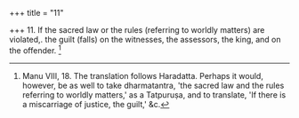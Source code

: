 +++
title = "11"

+++
11. If the sacred law or the rules (referring to worldly matters) are violated,. the guilt (falls) on the witnesses, the assessors, the king, and on the offender. [^10] 


[^10]:  Manu VIII, 18. The translation follows Haradatta. Perhaps it would, however, be as well to take dharmatantra, 'the sacred law and the rules referring to worldly matters,' as a Tatpuruṣa, and to translate, 'If there is a miscarriage of justice, the guilt,' &c.
